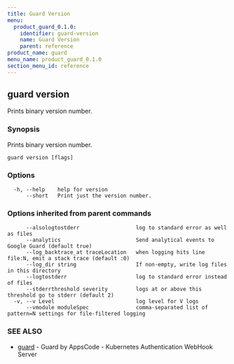 ```yaml
---
title: Guard Version
menu:
  product_guard_0.1.0:
    identifier: guard-version
    name: Guard Version
    parent: reference
product_name: guard
menu_name: product_guard_0.1.0
section_menu_id: reference
---
```

## guard version

Prints binary version number.

### Synopsis

Prints binary version number.

```
guard version [flags]
```

### Options

```
  -h, --help    help for version
      --short   Print just the version number.
```

### Options inherited from parent commands

```
      --alsologtostderr                  log to standard error as well as files
      --analytics                        Send analytical events to Google Guard (default true)
      --log_backtrace_at traceLocation   when logging hits line file:N, emit a stack trace (default :0)
      --log_dir string                   If non-empty, write log files in this directory
      --logtostderr                      log to standard error instead of files
      --stderrthreshold severity         logs at or above this threshold go to stderr (default 2)
  -v, --v Level                          log level for V logs
      --vmodule moduleSpec               comma-separated list of pattern=N settings for file-filtered logging
```

### SEE ALSO

* [guard](/products/guard/0.1.0/reference/guard)	 - Guard by AppsCode - Kubernetes Authentication WebHook Server

